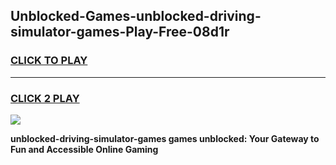 
## Unblocked-Games-unblocked-driving-simulator-games-Play-Free-08d1r
<h3>
<a href="https://premium76.site?title=unblocked-driving-simulator-games&ref=20A">CLICK TO PLAY</a></h3>
<hr>

<h3>
<a href="https://premium76.site?title=unblocked-driving-simulator-games&ref=20A">CLICK 2 PLAY</a>
  
</h3>

<a href="https://premium76.site?title=unblocked-driving-simulator-games&ref=20A"><img src="https://clearcache.store/games.png"></a>


**unblocked-driving-simulator-games games unblocked: Your Gateway to Fun and Accessible Online Gaming**
